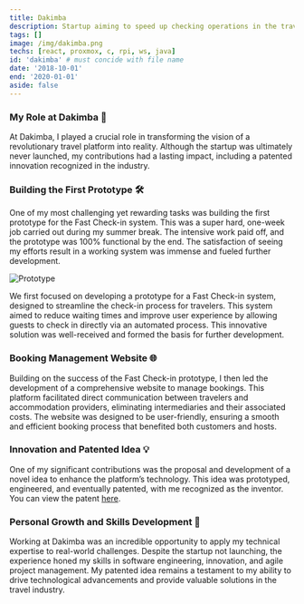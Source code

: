 ```yaml
---
title: Dakimba
description: Startup aiming to speed up checking operations in the travel industry.
tags: []
image: /img/dakimba.png
techs: [react, proxmox, c, rpi, ws, java]
id: 'dakimba' # must concide with file name
date: '2018-10-01'
end: '2020-01-01'
aside: false
---
```


### My Role at Dakimba 🌟

At Dakimba, I played a crucial role in transforming the vision of a revolutionary travel platform into reality. Although the startup was ultimately never launched, my contributions had a lasting impact, including a patented innovation recognized in the industry.

### Building the First Prototype 🛠️

One of my most challenging yet rewarding tasks was building the first prototype for the Fast Check-in system. This was a super hard, one-week job carried out during my summer break. The intensive work paid off, and the prototype was 100% functional by the end. The satisfaction of seeing my efforts result in a working system was immense and fueled further development.

![Prototype](/img/dakimba-prototype-1.png)

We first focused on developing a prototype for a Fast Check-in system, designed to streamline the check-in process for travelers. This system aimed to reduce waiting times and improve user experience by allowing guests to check in directly via an automated process. This innovative solution was well-received and formed the basis for further development.

### Booking Management Website 🌐

Building on the success of the Fast Check-in prototype, I then led the development of a comprehensive website to manage bookings. This platform facilitated direct communication between travelers and accommodation providers, eliminating intermediaries and their associated costs. The website was designed to be user-friendly, ensuring a smooth and efficient booking process that benefited both customers and hosts.

### Innovation and Patented Idea 💡

One of my significant contributions was the proposal and development of a novel idea to enhance the platform’s technology. This idea was prototyped, engineered, and eventually patented, with me recognized as the inventor. You can view the patent [here](https://patents.google.com/patent/IT201800003660U1/en?q=(occhipinti)&inventor=Gianlorenzo&oq=Gianlorenzo+occhipinti).


### Personal Growth and Skills Development 🌱

Working at Dakimba was an incredible opportunity to apply my technical expertise to real-world challenges. Despite the startup not launching, the experience honed my skills in software engineering, innovation, and agile project management. My patented idea remains a testament to my ability to drive technological advancements and provide valuable solutions in the travel industry.
